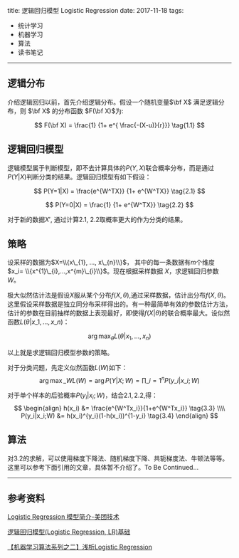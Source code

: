 title: 逻辑回归模型 Logistic Regression
date: 2017-11-18
tags:
- 统计学习
- 机器学习
- 算法
- 读书笔记
----

## 逻辑分布

介绍逻辑回归以前，首先介绍逻辑分布。假设一个随机变量$\bf X$ 满足逻辑分布，则 $\bf X$ 的分布函数 $F(\bf X)$为:

$$
F(\bf X) = \frac{1} {1+ e^{ \frac{-(X-u)}{r}}} \tag{1.1}
$$

## 逻辑回归模型

逻辑模型属于判断模型，即不去计算具体的$P(Y,X)$联合概率分布，而是通过$P(Y|X)$判断分类的结果。逻辑回归模型有如下假设：

$$
P(Y=1|X) = \frac{e^{W^TX}} {1+ e^{W^TX}}
\tag{2.1}
$$


$$
P(Y=0|X) = \frac{1} {1+ e^{W^TX}}
\tag{2.2}
$$

对于新的数据$X'$, 通过计算$2.1$, $2.2$取概率更大的作为分类的结果。

## 策略

设采样的数据为$X=\\{x\_{1}, ..., x\_{n}\\}$， 其中的每一条数据有$m$个维度 $x_i= \\{x^{1}\_{i},...,x^{m}\_{i}\\}$。现在根据采样数据 $X$，求逻辑回归参数 $W$。

极大似然估计法是假设$X$服从某个分布$f(X,\theta)$,通过采样数据，估计出分布$f(X,\theta)$。这里假设采样数据是独立同分布采样得出的。有一种最简单有效的参数估计方法，估计的参数在目前抽样的数据上表现最好，即使得$f(X|\theta)$的联合概率最大。设似然函数$L(\theta|x\_1,...,x\_n)$：

$$
\arg \max_\theta L(\theta|x_1,...,x_n) \tag{3.1}
$$

以上就是求逻辑回归模型参数的策略。

对于分类问题，先定义似然函数$L(W)$如下：
$$
\arg \max\_{W}L(W) = \arg P(Y|X;W) = \prod\_{i=1}^{n} P(y\_i|x\_i;W)  \tag{3.2}
$$

对于单个样本的后验概率$P(y_i|x_i;W)$，结合$2.1,2.2$,得：
$$
\begin{align}
h(x_i) &= \frac{e^{W^Tx_i}}{1+e^{W^Tx_i}} \tag{3.3} \\\\ 
P(y_i|x_i;W) &= h(x_i)^{y_i}(1-h(x_i))^{1-y_i}  \tag{3.4}
\end{align}
$$


## 算法

对$3.2$的求解，可以使用梯度下降法、随机梯度下降、共轭梯度法、牛顿法等等。这里可以参考下面引用的文章，具体暂不介绍了。To Be Continued...


----

## 参考资料

[Logistic Regression 模型简介-美团技术](https://tech.meituan.com/intro_to_logistic_regression.html)

[逻辑回归模型(Logistic Regression, LR)基础](http://www.cnblogs.com/sparkwen/p/3441197.html)

[【机器学习算法系列之二】浅析Logistic Regression](https://chenrudan.github.io/blog/2016/01/09/logisticregression.html#2.1)
<script type="text/x-mathjax-config">
  MathJax.Hub.Config({
    extensions: ["tex2jax.js"],
    jax: ["input/TeX", "output/HTML-CSS"],
    tex2jax: {
      <!--$表示行内元素，$$表示块状元素 -->
      inlineMath: [ ['$','$'], ["\\(","\\)"] ],
      displayMath: [ ['$$','$$'], ["\\[","\\]"] ],
      processEscapes: true
    },
    "HTML-CSS": { availableFonts: ["TeX"] }
  });
</script>
<!--加载MathJax的最新文件， async表示异步加载进来 -->
<script type="text/javascript" async src="https://cdn.staticfile.org/mathjax/2.7.0/MathJax.js?config=TeX-AMS-MML_HTMLorMML">
</script>